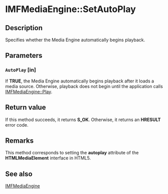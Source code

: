 # IMFMediaEngine::SetAutoPlay

## Description

Specifies whether the Media Engine automatically begins playback.

## Parameters

### `AutoPlay` [in]

If **TRUE**, the Media Engine automatically begins playback after it loads a media source. Otherwise, playback does not begin until the application calls [IMFMediaEngine::Play](https://learn.microsoft.com/windows/desktop/api/mfmediaengine/nf-mfmediaengine-imfmediaengine-play).

## Return value

If this method succeeds, it returns **S_OK**. Otherwise, it returns an **HRESULT** error code.

## Remarks

This method corresponds to setting the **autoplay** attribute of the **HTMLMediaElement** interface in HTML5.

## See also

[IMFMediaEngine](https://learn.microsoft.com/windows/desktop/api/mfmediaengine/nn-mfmediaengine-imfmediaengine)